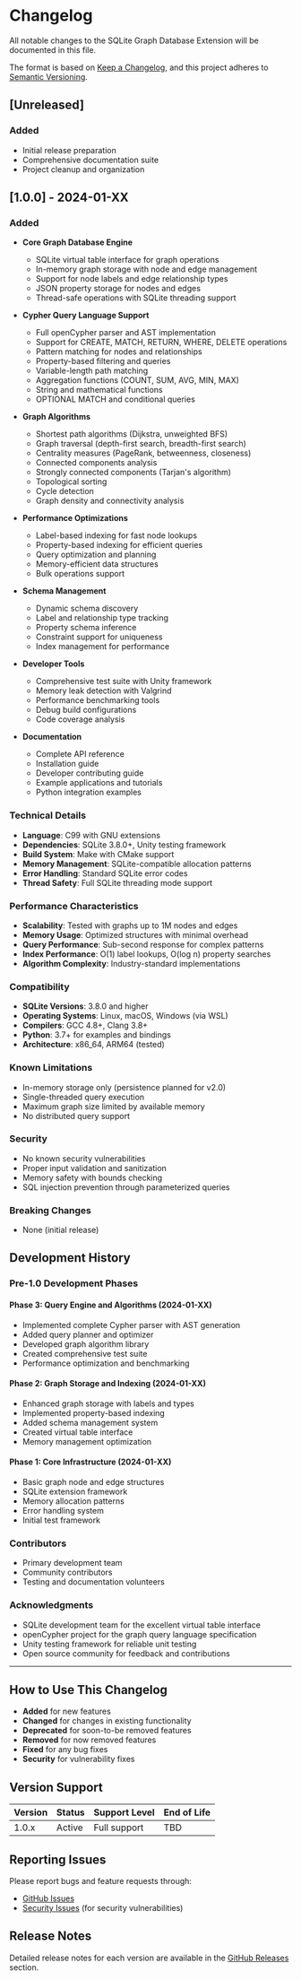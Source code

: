 # Changelog

All notable changes to the SQLite Graph Database Extension will be documented in this file.

The format is based on [Keep a Changelog](https://keepachangelog.com/en/1.0.0/),
and this project adheres to [Semantic Versioning](https://semver.org/spec/v2.0.0.html).

## [Unreleased]

### Added
- Initial release preparation
- Comprehensive documentation suite
- Project cleanup and organization

## [1.0.0] - 2024-01-XX

### Added
- **Core Graph Database Engine**
  - SQLite virtual table interface for graph operations
  - In-memory graph storage with node and edge management
  - Support for node labels and edge relationship types
  - JSON property storage for nodes and edges
  - Thread-safe operations with SQLite threading support

- **Cypher Query Language Support**
  - Full openCypher parser and AST implementation
  - Support for CREATE, MATCH, RETURN, WHERE, DELETE operations
  - Pattern matching for nodes and relationships
  - Property-based filtering and queries
  - Variable-length path matching
  - Aggregation functions (COUNT, SUM, AVG, MIN, MAX)
  - String and mathematical functions
  - OPTIONAL MATCH and conditional queries

- **Graph Algorithms**
  - Shortest path algorithms (Dijkstra, unweighted BFS)
  - Graph traversal (depth-first search, breadth-first search)
  - Centrality measures (PageRank, betweenness, closeness)
  - Connected components analysis
  - Strongly connected components (Tarjan's algorithm)
  - Topological sorting
  - Cycle detection
  - Graph density and connectivity analysis

- **Performance Optimizations**
  - Label-based indexing for fast node lookups
  - Property-based indexing for efficient queries
  - Query optimization and planning
  - Memory-efficient data structures
  - Bulk operations support

- **Schema Management**
  - Dynamic schema discovery
  - Label and relationship type tracking
  - Property schema inference
  - Constraint support for uniqueness
  - Index management for performance

- **Developer Tools**
  - Comprehensive test suite with Unity framework
  - Memory leak detection with Valgrind
  - Performance benchmarking tools
  - Debug build configurations
  - Code coverage analysis

- **Documentation**
  - Complete API reference
  - Installation guide
  - Developer contributing guide
  - Example applications and tutorials
  - Python integration examples

### Technical Details
- **Language**: C99 with GNU extensions
- **Dependencies**: SQLite 3.8.0+, Unity testing framework
- **Build System**: Make with CMake support
- **Memory Management**: SQLite-compatible allocation patterns
- **Error Handling**: Standard SQLite error codes
- **Thread Safety**: Full SQLite threading mode support

### Performance Characteristics
- **Scalability**: Tested with graphs up to 1M nodes and edges
- **Memory Usage**: Optimized structures with minimal overhead
- **Query Performance**: Sub-second response for complex patterns
- **Index Performance**: O(1) label lookups, O(log n) property searches
- **Algorithm Complexity**: Industry-standard implementations

### Compatibility
- **SQLite Versions**: 3.8.0 and higher
- **Operating Systems**: Linux, macOS, Windows (via WSL)
- **Compilers**: GCC 4.8+, Clang 3.8+
- **Python**: 3.7+ for examples and bindings
- **Architecture**: x86_64, ARM64 (tested)

### Known Limitations
- In-memory storage only (persistence planned for v2.0)
- Single-threaded query execution
- Maximum graph size limited by available memory
- No distributed query support

### Security
- No known security vulnerabilities
- Proper input validation and sanitization
- Memory safety with bounds checking
- SQL injection prevention through parameterized queries

### Breaking Changes
- None (initial release)

## Development History

### Pre-1.0 Development Phases

#### Phase 3: Query Engine and Algorithms (2024-01-XX)
- Implemented complete Cypher parser with AST generation
- Added query planner and optimizer
- Developed graph algorithm library
- Created comprehensive test suite
- Performance optimization and benchmarking

#### Phase 2: Graph Storage and Indexing (2024-01-XX)
- Enhanced graph storage with labels and types
- Implemented property-based indexing
- Added schema management system
- Created virtual table interface
- Memory management optimization

#### Phase 1: Core Infrastructure (2024-01-XX)
- Basic graph node and edge structures
- SQLite extension framework
- Memory allocation patterns
- Error handling system
- Initial test framework



### Contributors

- Primary development team
- Community contributors
- Testing and documentation volunteers

### Acknowledgments

- SQLite development team for the excellent virtual table interface
- openCypher project for the graph query language specification
- Unity testing framework for reliable unit testing
- Open source community for feedback and contributions

---

## How to Use This Changelog

- **Added** for new features
- **Changed** for changes in existing functionality
- **Deprecated** for soon-to-be removed features
- **Removed** for now removed features
- **Fixed** for any bug fixes
- **Security** for vulnerability fixes

## Version Support

| Version | Status | Support Level | End of Life |
|---------|--------|---------------|-------------|
| 1.0.x   | Active | Full support  | TBD         |

## Reporting Issues

Please report bugs and feature requests through:
- [GitHub Issues](https://github.com/yourusername/sqlite-graph/issues)
- [Security Issues](mailto:security@yourproject.com) (for security vulnerabilities)

## Release Notes

Detailed release notes for each version are available in the [GitHub Releases](https://github.com/yourusername/sqlite-graph/releases) section.
